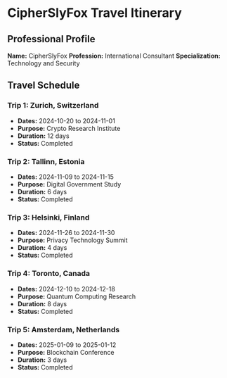 # CipherSlyFox Travel Itinerary

## Professional Profile
**Name:** CipherSlyFox
**Profession:** International Consultant
**Specialization:** Technology and Security

## Travel Schedule

### Trip 1: Zurich, Switzerland
- **Dates:** 2024-10-20 to 2024-11-01
- **Purpose:** Crypto Research Institute
- **Duration:** 12 days
- **Status:** Completed

### Trip 2: Tallinn, Estonia
- **Dates:** 2024-11-09 to 2024-11-15
- **Purpose:** Digital Government Study
- **Duration:** 6 days
- **Status:** Completed

### Trip 3: Helsinki, Finland
- **Dates:** 2024-11-26 to 2024-11-30
- **Purpose:** Privacy Technology Summit
- **Duration:** 4 days
- **Status:** Completed

### Trip 4: Toronto, Canada
- **Dates:** 2024-12-10 to 2024-12-18
- **Purpose:** Quantum Computing Research
- **Duration:** 8 days
- **Status:** Completed

### Trip 5: Amsterdam, Netherlands
- **Dates:** 2025-01-09 to 2025-01-12
- **Purpose:** Blockchain Conference
- **Duration:** 3 days
- **Status:** Completed

